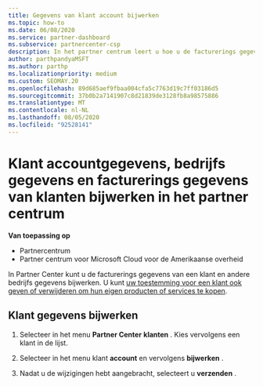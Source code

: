 ```yaml
---
title: Gegevens van klant account bijwerken
ms.topic: how-to
ms.date: 06/08/2020
ms.service: partner-dashboard
ms.subservice: partnercenter-csp
description: In het partner centrum leert u hoe u de facturerings gegevens van een klant bijwerkt of hoe u Bedrijfs gegevens bijwerkt.
author: parthpandyaMSFT
ms.author: parthp
ms.localizationpriority: medium
ms.custom: SEOMAY.20
ms.openlocfilehash: 89d685aef9fbaa004cfa5c7763d19c7ff03186d5
ms.sourcegitcommit: 37b0b2a7141907c8d21839de3128fb8a98575886
ms.translationtype: MT
ms.contentlocale: nl-NL
ms.lasthandoff: 08/05/2020
ms.locfileid: "92528141"
---
```

# <a name="update-customer-account-info-company-details-and-customer-billing-information-in-partner-center"></a>Klant accountgegevens, bedrijfs gegevens en facturerings gegevens van klanten bijwerken in het partner centrum

**Van toepassing op**

- Partnercentrum
- Partner centrum voor Microsoft Cloud voor de Amerikaanse overheid

In Partner Center kunt u de facturerings gegevens van een klant en andere bedrijfs gegevens bijwerken. U kunt [uw toestemming voor een klant ook geven of verwijderen om hun eigen producten of services te kopen](give-customers-permission.md).

## <a name="update-customer-details"></a>Klant gegevens bijwerken

1. Selecteer in het menu **Partner Center** **klanten** . Kies vervolgens een klant in de lijst.

2. Selecteer in het menu klant **account** en vervolgens **bijwerken** .

3. Nadat u de wijzigingen hebt aangebracht, selecteert u **verzenden** .